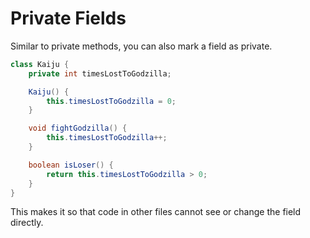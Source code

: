 # Private Fields

Similar to private methods, you can also mark a field as private.

```java
class Kaiju {
    private int timesLostToGodzilla;

    Kaiju() {
        this.timesLostToGodzilla = 0;
    }

    void fightGodzilla() {
        this.timesLostToGodzilla++;
    }

    boolean isLoser() {
        return this.timesLostToGodzilla > 0;
    }
}
```

This makes it so that code in other files cannot see or change the field directly.


